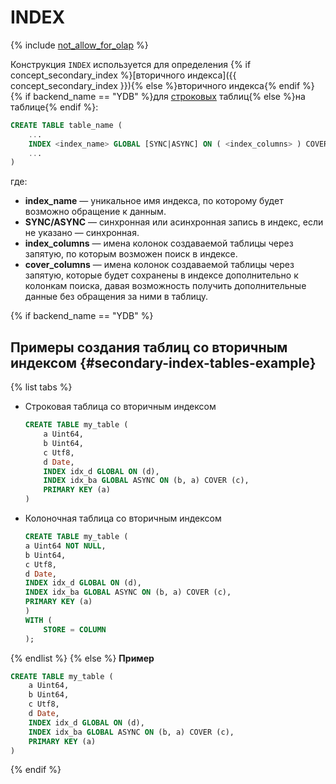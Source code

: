 # INDEX

{% include [not_allow_for_olap](../../../../_includes/not_allow_for_olap_note.md) %}

Конструкция `INDEX` используется для определения {% if concept_secondary_index %}[вторичного индекса]({{ concept_secondary_index }}){% else %}вторичного индекса{% endif %} {% if backend_name == "YDB" %}для [строковых](../../../../concepts/datamodel/table.md#row-oriented-tables) таблиц{% else %}на таблице{% endif %}:

```sql
CREATE TABLE table_name (
    ...
    INDEX <index_name> GLOBAL [SYNC|ASYNC] ON ( <index_columns> ) COVER ( <cover_columns> ),
    ...
)
```

где:
* **index_name** — уникальное имя индекса, по которому будет возможно обращение к данным.
* **SYNC/ASYNC** — синхронная или асинхронная запись в индекс, если не указано — синхронная.
* **index_columns** — имена колонок создаваемой таблицы через запятую, по которым возможен поиск в индексе.
* **cover_columns** — имена колонок создаваемой таблицы через запятую, которые будет сохранены в индексе дополнительно к колонкам поиска, давая возможность получить дополнительные данные без обращения за ними в таблицу.

{% if backend_name == "YDB" %}
## Примеры создания таблиц со вторичным индексом {#secondary-index-tables-example}

{% list tabs %}

- Строковая таблица cо вторичным индексом

    ```sql
    CREATE TABLE my_table (
        a Uint64,
        b Uint64,
        c Utf8,
        d Date,
        INDEX idx_d GLOBAL ON (d),
        INDEX idx_ba GLOBAL ASYNC ON (b, a) COVER (c),
        PRIMARY KEY (a)
    )
    ```

- Колоночная таблица cо вторичным индексом

    ```sql
    CREATE TABLE my_table (
    a Uint64 NOT NULL,
    b Uint64,
    c Utf8,
    d Date,
    INDEX idx_d GLOBAL ON (d),
    INDEX idx_ba GLOBAL ASYNC ON (b, a) COVER (c),
    PRIMARY KEY (a)
    )
    WITH (
        STORE = COLUMN
    );
    ```

{% endlist %}
{% else %}
**Пример**
```sql
CREATE TABLE my_table (
    a Uint64,
    b Uint64,
    c Utf8,
    d Date,
    INDEX idx_d GLOBAL ON (d),
    INDEX idx_ba GLOBAL ASYNC ON (b, a) COVER (c),
    PRIMARY KEY (a)
)
```
{% endif %}
